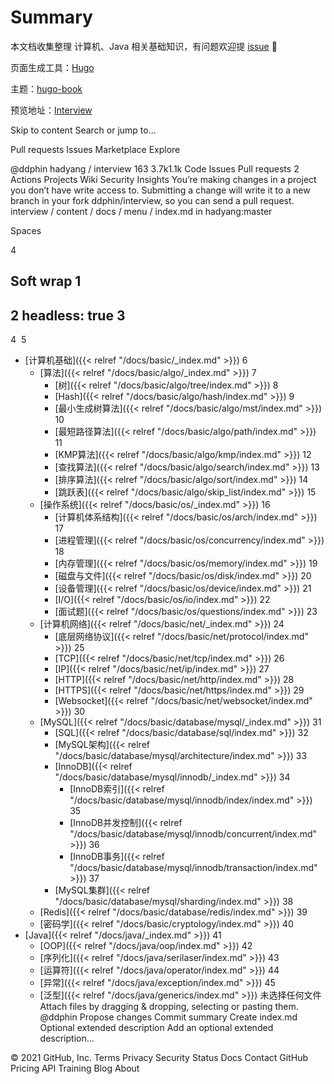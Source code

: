 # Summary

本文档收集整理 计算机、Java 相关基础知识，有问题欢迎提 [issue](https://github.com/hadyang/interview/issues/new) 👏

页面生成工具：[Hugo](https://themes.gohugo.io/)

主题：[hugo-book](https://themes.gohugo.io/hugo-book/)

预览地址：[Interview](https://hadyang.github.io/interview/)


Skip to content
Search or jump to…

Pull requests
Issues
Marketplace
Explore
 
@ddphin 
hadyang
/
interview
163
3.7k1.1k
Code
Issues
Pull requests
2
Actions
Projects
Wiki
Security
Insights
You’re making changes in a project you don’t have write access to. Submitting a change will write it to a new branch in your fork ddphin/interview, so you can send a pull request.
interview
/
content
/
docs
/
menu
/
index.md
in
hadyang:master
 

Spaces

4

Soft wrap
1
---
2
headless: true
3
---
4
​
5
- [计算机基础]({{< relref "/docs/basic/_index.md" >}})
6
    - [算法]({{< relref "/docs/basic/algo/_index.md" >}})
7
        - [树]({{< relref "/docs/basic/algo/tree/index.md" >}})
8
        - [Hash]({{< relref "/docs/basic/algo/hash/index.md" >}})
9
        - [最小生成树算法]({{< relref "/docs/basic/algo/mst/index.md" >}})
10
        - [最短路径算法]({{< relref "/docs/basic/algo/path/index.md" >}})
11
        - [KMP算法]({{< relref "/docs/basic/algo/kmp/index.md" >}})
12
        - [查找算法]({{< relref "/docs/basic/algo/search/index.md" >}})
13
        - [排序算法]({{< relref "/docs/basic/algo/sort/index.md" >}})
14
        - [跳跃表]({{< relref "/docs/basic/algo/skip_list/index.md" >}})
15
    - [操作系统]({{< relref "/docs/basic/os/_index.md" >}})
16
        - [计算机体系结构]({{< relref "/docs/basic/os/arch/index.md" >}})
17
        - [进程管理]({{< relref "/docs/basic/os/concurrency/index.md" >}})
18
        - [内存管理]({{< relref "/docs/basic/os/memory/index.md" >}})
19
        - [磁盘与文件]({{< relref "/docs/basic/os/disk/index.md" >}})
20
        - [设备管理]({{< relref "/docs/basic/os/device/index.md" >}})
21
        - [I/O]({{< relref "/docs/basic/os/io/index.md" >}})
22
        - [面试题]({{< relref "/docs/basic/os/questions/index.md" >}})
23
    - [计算机网络]({{< relref "/docs/basic/net/_index.md" >}})
24
        - [底层网络协议]({{< relref "/docs/basic/net/protocol/index.md" >}})
25
        - [TCP]({{< relref "/docs/basic/net/tcp/index.md" >}})
26
        - [IP]({{< relref "/docs/basic/net/ip/index.md" >}})
27
        - [HTTP]({{< relref "/docs/basic/net/http/index.md" >}})
28
        - [HTTPS]({{< relref "/docs/basic/net/https/index.md" >}})
29
        - [Websocket]({{< relref "/docs/basic/net/websocket/index.md" >}})
30
    - [MySQL]({{< relref "/docs/basic/database/mysql/_index.md" >}})
31
        - [SQL]({{< relref "/docs/basic/database/sql/index.md" >}})
32
        - [MySQL架构]({{< relref "/docs/basic/database/mysql/architecture/index.md" >}})
33
        - [InnoDB]({{< relref "/docs/basic/database/mysql/innodb/_index.md" >}})
34
            - [InnoDB索引]({{< relref "/docs/basic/database/mysql/innodb/index/index.md" >}})
35
            - [InnoDB并发控制]({{< relref "/docs/basic/database/mysql/innodb/concurrent/index.md" >}})
36
            - [InnoDB事务]({{< relref "/docs/basic/database/mysql/innodb/transaction/index.md" >}})
37
        - [MySQL集群]({{< relref "/docs/basic/database/mysql/sharding/index.md" >}})
38
    - [Redis]({{< relref "/docs/basic/database/redis/index.md" >}})
39
    - [密码学]({{< relref "/docs/basic/cryptology/index.md" >}})
40
- [Java]({{< relref "/docs/java/_index.md" >}})
41
    - [OOP]({{< relref "/docs/java/oop/index.md" >}})
42
    - [序列化]({{< relref "/docs/java/serilaser/index.md" >}})
43
    - [运算符]({{< relref "/docs/java/operator/index.md" >}})
44
    - [异常]({{< relref "/docs/java/exception/index.md" >}})
45
    - [泛型]({{< relref "/docs/java/generics/index.md" >}})
未选择任何文件
Attach files by dragging & dropping, selecting or pasting them.
@ddphin
Propose changes
Commit summary
Create index.md
Optional extended description
Add an optional extended description…
 
© 2021 GitHub, Inc.
Terms
Privacy
Security
Status
Docs
Contact GitHub
Pricing
API
Training
Blog
About
